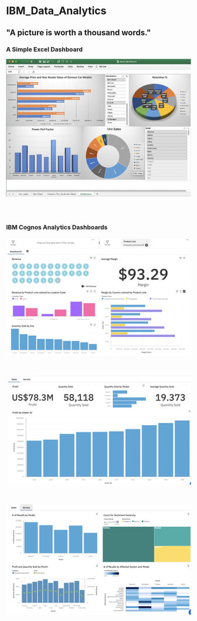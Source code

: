 # IBM_Data_Analytics
## "A picture is worth a thousand words." 
### A Simple Excel Dashboard
![](excel_dashboard.png)

<br> </br>
### IBM Cognos Analytics Dashboards
![](Cognos_1.png)
<br> </br>
<br> </br>
![](Cognos_2a.png)
<br> </br>
<br> </br>
![](Cognos_3.png)


